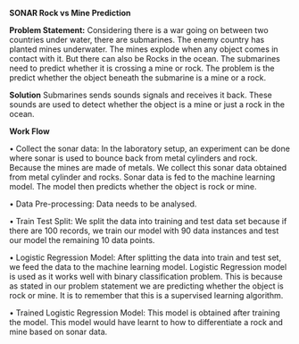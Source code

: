 <b>SONAR Rock vs Mine Prediction</b>

<b>Problem Statement:</b> Considering there is a war going on between two countries under water, there are submarines. The enemy country has planted mines underwater. The mines explode when any object comes in contact with it. But there can also be Rocks in the ocean. The submarines need to predict whether it is crossing a mine or rock. The problem is the predict whether the object beneath the submarine is a mine or a rock.

<b>Solution</b> Submarines sends sounds signals and receives it back. These sounds are used to detect whether the object is a mine or just a rock in the ocean.

<b>Work Flow</b>

•	Collect the sonar data: In the laboratory setup, an experiment can be done where sonar is used to bounce back from metal cylinders and rock. Because the mines are made of metals. We collect this sonar data obtained from metal cylinder and rocks. Sonar data is fed to the machine learning model. The model then predicts whether the object is rock or mine.

•	Data Pre-processing: Data needs to be analysed.

•	Train Test Split: We split the data into training and test data set because if there are 100 records, we train our model with 90 data instances and test our model the remaining 10 data points. 

•	Logistic Regression Model: After splitting the data into train and test set, we feed the data to the machine learning model. Logistic Regression model is used as it works well with binary classification problem. This is because as stated in our problem statement we are predicting whether the object is rock or mine. It is to remember that this is a supervised learning algorithm. 

•	Trained Logistic Regression Model: This model is obtained after training the model. This model would have learnt to how to differentiate a rock and mine based on sonar data.


 

